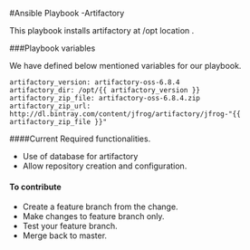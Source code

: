 #Ansible Playbook -Artifactory


This playbook installs artifactory  at /opt location .


###Playbook variables

We have defined below mentioned variables for our playbook.


```
artifactory_version: artifactory-oss-6.8.4
artifactory_dir: /opt/{{ artifactory_version }}
artifactory_zip_file: artifactory-oss-6.8.4.zip
artifactory_zip_url: http://dl.bintray.com/content/jfrog/artifactory/jfrog-"{{ artifactory_zip_file }}"

```

####Current Required functionalities.
- Use of database  for  artifactory
- Allow repository creation and configuration.

#### To contribute

- Create a feature branch from the change.
- Make changes to feature branch only.
- Test your feature branch.
- Merge back to master.